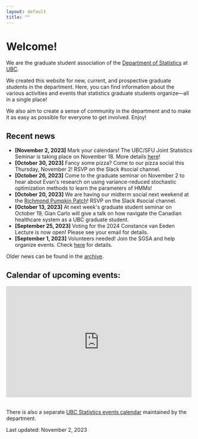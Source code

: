 ```yaml
---
layout: default
title: ""
---
```


# Welcome!

We are the graduate student association of the 
[Department of Statistics](https://www.stat.ubc.ca/)
at [UBC](https://www.ubc.ca/).

We created this website for new, current, 
and prospective graduate students in the department.
Here, you can find information about the various activities and events
that statistics graduate students organize&mdash;all in a single place!

We also aim to create a sense of community in the department 
and to make it as easy as possible for everyone to get involved.
Enjoy!

## Recent news

- **[November 2, 2023]** Mark your calendars! 
The UBC/SFU Joint Statistics Seminar is taking place on November 18.
More details [here](./ubc-sfu)!
- **[October 30, 2023]** Fancy some pizza? 
Come to our pizza social this Thursday, November 2! 
RSVP on the Slack #social channel.
- **[October 26, 2023]** Come to the graduate seminar on November 2 
to hear about Evan's research on using variance-reduced stochastic optimization methods
to learn the parameters of HMMs!
- **[October 20, 2023]** We are having our midterm social next weekend at the 
[Richmond Pumpkin Patch](https://www.countryfarms.ca/pumpkinpatch)!
RSVP on the Slack #social channel.
- **[October 13, 2023]** At next week's graduate student seminar on October 19, Gian Carlo
will give a talk on how navigate the Canadian healthcare system as a UBC graduate student.
- **[September 25, 2023]** Voting for the 2024 Constance van Eeden Lecture is now open! Please see your email for details. 
- **[September 1, 2023]** Volunteers needed! Join the SGSA and help organize events. 
Check [here](./grad-positions) for details.



Older news can be found in the [archive](./news-archive).


<div class="span9">
	<h2>Calendar of upcoming events:</h2>
	<iframe src="https://calendar.google.com/calendar/embed?height=300&wkst=1&bgcolor=%23ffffff&ctz=America%2FVancouver&showTitle=0&showPrint=0&showCalendars=0&title&src=MjNodWRuYzZvM2VoZzFubmltZTBmbmY4OThAZ3JvdXAuY2FsZW5kYXIuZ29vZ2xlLmNvbQ&src=ZDhibmxnaGlxcmVwc2ZrazNjN2ZsZmlyaWNAZ3JvdXAuY2FsZW5kYXIuZ29vZ2xlLmNvbQ&src=YjF1bDRsajc1YWRtYmVsYWtqOGpkczBoODRAZ3JvdXAuY2FsZW5kYXIuZ29vZ2xlLmNvbQ&color=%23D81B60&color=%238E24AA&color=%23E4C441" style="border-width:0" width="500" height="300" frameborder="0" scrolling="no">
	</iframe>
</div><!--/span-->
<br/>

There is also a separate 
[UBC Statistics events calendar](https://www.stat.ubc.ca/events-calendar)
maintained by the department.


Last updated: November 2, 2023
